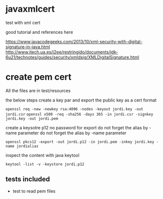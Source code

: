 # javaxmlcert
test with xml cert

good tutorial and references  here 

https://www.javacodegeeks.com/2013/10/xml-security-with-digital-signature-in-java.html
http://www.jtech.ua.es/j2ee/restringido/documents/jdk-6u21/technotes/guides/security/xmldsig/XMLDigitalSignature.html


# create pem cert

All the files are in test/resources

the below steps create a key par and export the public key as a cert format

`openssl req -new -newkey rsa:4096 -nodes -keyout jordi.key -out jordi.csr`
`openssl x509 -req -sha256 -days 365 -in jordi.csr -signkey jordi.key -out jordi.pem`

create a keysotre p12 no password for export do not forget the alias by -name parameter do not forget the alias by -name parameter

`openssl pkcs12 -export -out jordi.p12 -in jordi.pem -inkey jordi.key -name jordialias`

inspect the content with java keytool

`keytool -list -v -keystore jordi.p12`

## tests included

* test to read pem files
